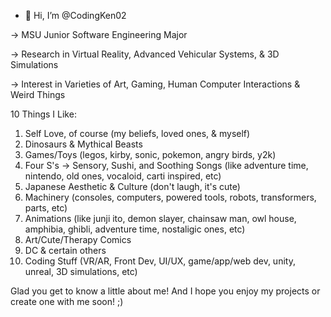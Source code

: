 - 👋 Hi, I’m @CodingKen02

-> MSU Junior Software Engineering Major

-> Research in Virtual Reality, Advanced Vehicular Systems, & 3D Simulations

-> Interest in Varieties of Art, Gaming, Human Computer Interactions & Weird Things

10 Things I Like:
1) Self Love, of course (my beliefs, loved ones, & myself)
2) Dinosaurs & Mythical Beasts
3) Games/Toys (legos, kirby, sonic, pokemon, angry birds, y2k)
4) Four S's -> Sensory, Sushi, and Soothing Songs (like adventure time, nintendo, old ones, vocaloid, carti inspired, etc)
5) Japanese Aesthetic & Culture (don't laugh, it's cute)
6) Machinery (consoles, computers, powered tools, robots, transformers, parts, etc)
7) Animations (like junji ito, demon slayer, chainsaw man, owl house, amphibia, ghibli, adventure time, nostaligic ones, etc)
8) Art/Cute/Therapy Comics
9) DC & certain others
10) Coding Stuff (VR/AR, Front Dev, UI/UX, game/app/web dev, unity, unreal, 3D simulations, etc)

Glad you get to know a little about me! And I hope you enjoy my projects or create one with me soon! ;)
<!---
CodingKen02/CodingKen02 is a ✨ special ✨ repository because its `README.md` (this file) appears on your GitHub profile.
You can click the Preview link to take a look at your changes.
--->
